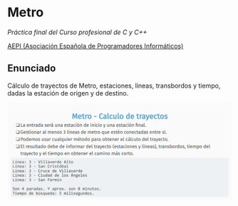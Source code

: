 # Metro
_Práctica final del Curso profesional de C y C++_

[AEPI (Asociación Española de Programadores Informáticos)](https://asociacionaepi.es/curso-profesional-de-c/)


## Enunciado
Cálculo de trayectos de Metro, estaciones, líneas, transbordos y tiempo, dadas la estación de origen y de destino.

![Enunciado](https://github.com/ivanoriola/Metro/blob/a7c66e1ef0494d4d0379c6ad85b8f69b652cce1f/enunciado.png)
